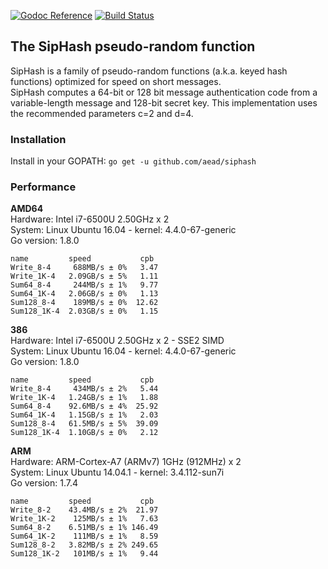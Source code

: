 [![Godoc Reference](https://godoc.org/github.com/aead/siphash?status.svg)](https://godoc.org/github.com/aead/siphash)
[![Build Status](https://travis-ci.org/aead/siphash.svg?branch=master)](https://travis-ci.org/aead/siphash)

## The SipHash pseudo-random function

SipHash is a family of pseudo-random functions (a.k.a. keyed hash functions) optimized for speed on short messages.  
SipHash computes a 64-bit or 128 bit message authentication code from a variable-length message and 128-bit secret key.
This implementation uses the recommended parameters c=2 and d=4.

### Installation
Install in your GOPATH: `go get -u github.com/aead/siphash`  

### Performance
**AMD64**  
Hardware: Intel i7-6500U 2.50GHz x 2  
System: Linux Ubuntu 16.04 - kernel: 4.4.0-67-generic  
Go version: 1.8.0  
```
name         speed           cpb
Write_8-4     688MB/s ± 0%   3.47
Write_1K-4   2.09GB/s ± 5%   1.11
Sum64_8-4     244MB/s ± 1%   9.77
Sum64_1K-4   2.06GB/s ± 0%   1.13
Sum128_8-4    189MB/s ± 0%  12.62
Sum128_1K-4  2.03GB/s ± 0%   1.15
```

**386**  
Hardware: Intel i7-6500U 2.50GHz x 2 - SSE2 SIMD  
System: Linux Ubuntu 16.04 - kernel: 4.4.0-67-generic  
Go version: 1.8.0  
```
name         speed           cpb
Write_8-4     434MB/s ± 2%   5.44
Write_1K-4   1.24GB/s ± 1%   1.88
Sum64_8-4    92.6MB/s ± 4%  25.92
Sum64_1K-4   1.15GB/s ± 1%   2.03
Sum128_8-4   61.5MB/s ± 5%  39.09
Sum128_1K-4  1.10GB/s ± 0%   2.12
```

**ARM**  
Hardware: ARM-Cortex-A7 (ARMv7) 1GHz (912MHz) x 2  
System:  Linux Ubuntu 14.04.1 - kernel: 3.4.112-sun7i  
Go version: 1.7.4  

```
name         speed           cpb
Write_8-2    43.4MB/s ± 2%  21.97
Write_1K-2    125MB/s ± 1%   7.63
Sum64_8-2    6.51MB/s ± 1% 146.49
Sum64_1K-2    111MB/s ± 1%   8.59 
Sum128_8-2   3.82MB/s ± 2% 249.65
Sum128_1K-2   101MB/s ± 1%   9.44
```
